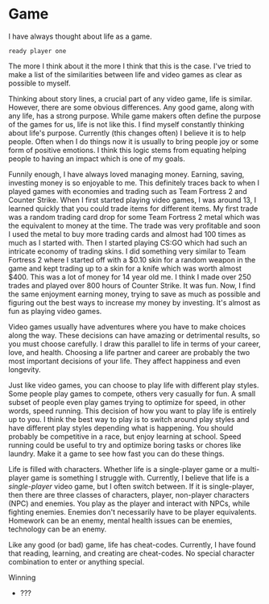 # Game

I have always thought about life as a game.

```
ready player one
```

The more I think about it the more I think that this is the case. I've tried to make a list of the similarities between life and video games as clear as possible to myself.

Thinking about story lines, a crucial part of any video game, life is similar. However, there are some obvious differences. Any good game, along with any life, has a strong purpose. While game makers often define the purpose of the games for us, life is not like this. I find myself constantly thinking about life's purpose. Currently (this changes often) I believe it is to help people. Often when I do things now it is usually to bring people joy or some form of positive emotions. I think this logic stems from equating helping people to having an impact which is one of my goals.

Funnily enough, I have always loved managing money. Earning, saving, investing money is so enjoyable to me. This definitely traces back to when I played games with economies and trading such as Team Fortress 2 and Counter Strike. When I first started playing video games, I was around 13, I learned quickly that you could trade items for different items. My first trade was a random trading card drop for some Team Fortress 2 metal which was the equivalent to money at the time. The trade was very profitable and soon I used the metal to buy more trading cards and almost had 100 times as much as I started with. Then I started playing CS:GO which had such an intricate economy of trading skins. I did something very similar to Team Fortress 2 where I started off with a $0.10 skin for a random weapon in the game and kept trading up to a skin for a knife which was worth almost $400. This was a lot of money for 14 year old me. I think I made over 250 trades and played over 800 hours of Counter Strike. It was fun. Now, I find the same enjoyment earning money, trying to save as much as possible and figuring out the best ways to increase my money by investing. It's almost as fun as playing video games.

Video games usually have adventures where you have to make choices along the way. These decisions can have amazing or detrimental results, so you must choose carefully. I draw this parallel to life in terms of your career, love, and health. Choosing a life partner and career are probably the two most important decisions of your life. They affect happiness and even longevity.

Just like video games, you can choose to play life with different play styles. Some people play games to compete, others very casually for fun. A small subset of people even play games trying to optimize for speed, in other words, speed running. This decision of how you want to play life is entirely up to you. I think the best way to play is to switch around play styles and have different play styles depending what is happening. You should probably be competitive in a race, but enjoy learning at school. Speed running could be useful to try and optimize boring tasks or chores like laundry. Make it a game to see how fast you can do these things. 

Life is filled with characters. Whether life is a single-player game or a multi-player game is something I struggle with. Currently, I believe that life is a _single-player_ video game, but I often switch between. If it is single-player, then there are three classes of characters, player, non-player characters (NPC) and enemies. You play as the player and interact with NPCs, while fighting enemies. Enemies don't necessarily have to be player equivalents. Homework can be an enemy, mental health issues can be enemies, technology can be an enemy.

Like any good (or bad) game, life has cheat-codes. Currently, I have found that reading, learning, and creating are cheat-codes. No special character combination to enter or anything special.

Winning
- ???

